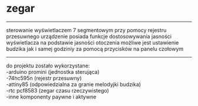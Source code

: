 # zegar
__________________________________________________________________________________________________
sterowanie wyświetlaczem 7 segmentowym przy pomocy rejestru przesuwnego 
urządzenie posiada funkcje dostosowywania jasności wyświetlacza na podstawie jasności otoczenia
możliwe jest ustawienie budzika jak i samej godziniy za pomocą przycisków na panelu czołowym
__________________________________________________________________________________________________
do projektu zostało wykorzystane:\
-arduino promini (jednostka sterująca)\
-74hc595n (rejestr przesuwny)\
-attiny85 (odpowiedzialna za granie melodyjki budzika)\
-rtc pcf8583 (zegar czasu rzeczywistego)\
-inne komponenty paywne i aktywne

